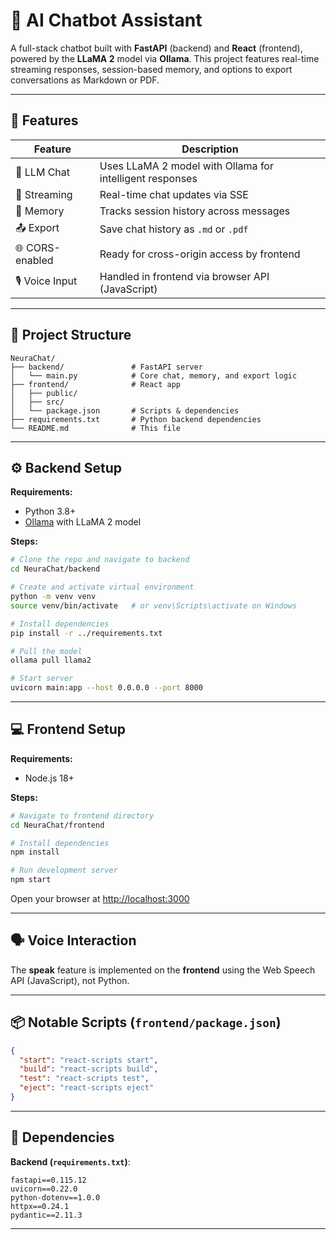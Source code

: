 # 🧠 AI Chatbot Assistant

A full-stack chatbot built with **FastAPI** (backend) and **React** (frontend), powered by the **LLaMA 2** model via **Ollama**. This project features real-time streaming responses, session-based memory, and options to export conversations as Markdown or PDF.

---

## 🚀 Features

| Feature | Description |
|--------|-------------|
| 💬 LLM Chat | Uses LLaMA 2 model with Ollama for intelligent responses |
| 🔁 Streaming | Real-time chat updates via SSE |
| 🧠 Memory | Tracks session history across messages |
| 📤 Export | Save chat history as `.md` or `.pdf` |
| 🌐 CORS-enabled | Ready for cross-origin access by frontend |
| 🎙️ Voice Input | Handled in frontend via browser API (JavaScript) |

---

## 📁 Project Structure

```
NeuraChat/
├── backend/               # FastAPI server
│   └── main.py            # Core chat, memory, and export logic
├── frontend/              # React app
│   ├── public/
│   ├── src/
│   └── package.json       # Scripts & dependencies
├── requirements.txt       # Python backend dependencies
└── README.md              # This file
```

---

## ⚙️ Backend Setup

**Requirements:**
- Python 3.8+
- [Ollama](https://ollama.ai/) with LLaMA 2 model

**Steps:**
```bash
# Clone the repo and navigate to backend
cd NeuraChat/backend

# Create and activate virtual environment
python -m venv venv
source venv/bin/activate   # or venv\Scripts\activate on Windows

# Install dependencies
pip install -r ../requirements.txt

# Pull the model
ollama pull llama2

# Start server
uvicorn main:app --host 0.0.0.0 --port 8000
```

---

## 💻 Frontend Setup

**Requirements:**
- Node.js 18+

**Steps:**
```bash
# Navigate to frontend directory
cd NeuraChat/frontend

# Install dependencies
npm install

# Run development server
npm start
```

Open your browser at [http://localhost:3000](http://localhost:3000)

---

## 🗣️ Voice Interaction

The **speak** feature is implemented on the **frontend** using the Web Speech API (JavaScript), not Python.

---

## 📦 Notable Scripts (`frontend/package.json`)

```json
{
  "start": "react-scripts start",
  "build": "react-scripts build",
  "test": "react-scripts test",
  "eject": "react-scripts eject"
}
```

---

## 🧪 Dependencies

**Backend (`requirements.txt`)**:
```
fastapi==0.115.12
uvicorn==0.22.0
python-dotenv==1.0.0
httpx==0.24.1
pydantic==2.11.3
```



---

